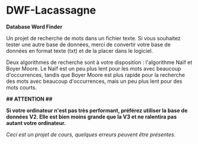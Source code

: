 # DWF-Lacassagne

**Database Word Finder**

Un projet de recherche de mots dans un fichier texte. Si vous souhaitez tester une autre base de données, merci de convertir votre base de données en format texte (txt) et de la placer dans le logiciel. 

Deux algorithmes de recherche sont à votre disposition : l'algorithme Naïf et Boyer Moore. Le Naïf est un peu plus lent pour les mots avec beaucoup d'occurrences, tandis que Boyer Moore est plus rapide pour la recherche des mots avec beaucoup d'occurrences, mais un peu plus lent pour des mots courts.



**## ATTENTION ##**

**Si votre ordinateur n'est pas très performant, préférez utiliser la base de données V2. Elle est bien moins grande que la V3 et ne ralentira pas autant votre ordinateur.**


*Ceci est un projet de cours, quelques erreurs peuvent être présentes.*
